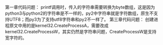 第一章代码问题：
printf调用时，传入的字符串需要转换为byte数组，这是因为python3与python2的字符串是不一样的，py2中字符串就是字符数组，原生不支持UTF8；而py3为了支持utf8字符串和py2不一样了。
第三章代码问题：
创建进程原文中用的是kernel32.CreateProcessA，需要改成kernel32.CreateProcessW，其实仍然是字符串问题，CreateProcessW是支持宽字符的。